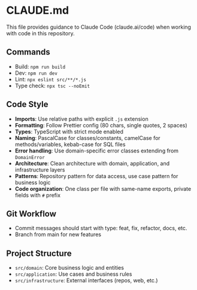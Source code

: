 # CLAUDE.md

This file provides guidance to Claude Code (claude.ai/code) when working with code in this repository.

## Commands
- Build: `npm run build`
- Dev: `npm run dev`
- Lint: `npx eslint src/**/*.js`
- Type check: `npx tsc --noEmit`

## Code Style
- **Imports**: Use relative paths with explicit `.js` extension
- **Formatting**: Follow Prettier config (80 chars, single quotes, 2 spaces)
- **Types**: TypeScript with strict mode enabled
- **Naming**: PascalCase for classes/constants, camelCase for methods/variables, kebab-case for SQL files
- **Error handling**: Use domain-specific error classes extending from `DomainError`
- **Architecture**: Clean architecture with domain, application, and infrastructure layers
- **Patterns**: Repository pattern for data access, use case pattern for business logic
- **Code organization**: One class per file with same-name exports, private fields with `#` prefix

## Git Workflow
- Commit messages should start with type: feat, fix, refactor, docs, etc.
- Branch from main for new features

## Project Structure
- `src/domain`: Core business logic and entities
- `src/application`: Use cases and business rules
- `src/infrastructure`: External interfaces (repos, web, etc.)